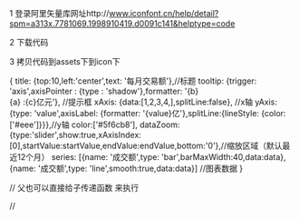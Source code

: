 1 登录阿里矢量库网址http://www.iconfont.cn/help/detail?spm=a313x.7781069.1998910419.d0091c141&helptype=code

2 下载代码

3 拷贝代码到assets下到icon下




{
    title: {top:10,left:'center',text: '每月交易额'},//标题
    tooltip: {trigger: 'axis',axisPointer : {type : 'shadow'},formatter: '{b}<br>{a} :{c}亿元'}, //提示框
    xAxis: {data:[1,2,3,4,],splitLine:false}, //x轴
    yAxis: {type: 'value',axisLabel: {formatter: '{value}亿'},splitLine:{lineStyle: {color: ['#eee']}}},//y轴
    color:['#5f6cb8'],
    dataZoom:{type:'slider',show:true,xAxisIndex:[0],startValue:startValue,endValue:endValue,bottom:'0'},//缩放区域（默认最近12个月）
    series: [{name: '成交额',type: 'bar',barMaxWidth:40,data:data},
      {name: '成交额',type: 'line',smooth:true,data:data}]  //图表数据
}



// 父也可以直接给子传递函数 来执行



//
